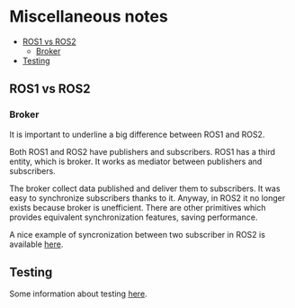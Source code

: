 # Miscellaneous notes <!-- omit from toc -->

- [ROS1 vs ROS2](#ros1-vs-ros2)
  - [Broker](#broker)
- [Testing](#testing)

## ROS1 vs ROS2

### Broker

It is important to underline a big difference between ROS1 and ROS2.

Both ROS1 and ROS2 have publishers and subscribers. ROS1 has a third entity, which is broker. It works as mediator between publishers and subscribers. 

The broker collect data published and deliver them to subscribers. It was easy to synchronize subscribers thanks to it. Anyway, in ROS2 it no longer exists because broker is unefficient. There are other primitives which provides equivalent synchronization features, saving performance.

A nice example of syncronization between two subscriber in ROS2 is available [here](./packages-examples/adder-correct/src/sum.cpp).

## Testing

Some information about testing [here](https://docs.ros.org/en/humble/Tutorials/Intermediate/Testing/Testing-Main.html).
